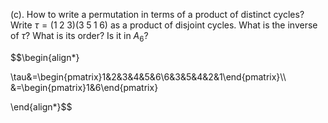 (c). How to write a permutation in terms of a product of distinct cycles? Write $\tau = (1\;2\;3)(3\;5\;1\;6)$ as a product of disjoint cycles. What is the inverse of $\tau$? What is its order? Is it in $A_6$?

$$\begin{align*}

\tau&=\begin{pmatrix}1&2&3&4&5&6\\6&3&5&4&2&1\end{pmatrix}\\\\
&=\begin{pmatrix}1&6\end{pmatrix}

\end{align*}$$